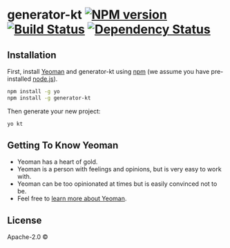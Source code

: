 # generator-kt [![NPM version][npm-image]][npm-url] [![Build Status][travis-image]][travis-url] [![Dependency Status][daviddm-image]][daviddm-url]
> 

## Installation

First, install [Yeoman](http://yeoman.io) and generator-kt using [npm](https://www.npmjs.com/) (we assume you have pre-installed [node.js](https://nodejs.org/)).

```bash
npm install -g yo
npm install -g generator-kt
```

Then generate your new project:

```bash
yo kt
```

## Getting To Know Yeoman

 * Yeoman has a heart of gold.
 * Yeoman is a person with feelings and opinions, but is very easy to work with.
 * Yeoman can be too opinionated at times but is easily convinced not to be.
 * Feel free to [learn more about Yeoman](http://yeoman.io/).

## License

Apache-2.0 © []()


[npm-image]: https://badge.fury.io/js/generator-kt.svg
[npm-url]: https://npmjs.org/package/generator-kt
[travis-image]: https://travis-ci.org//generator-kt.svg?branch=master
[travis-url]: https://travis-ci.org//generator-kt
[daviddm-image]: https://david-dm.org//generator-kt.svg?theme=shields.io
[daviddm-url]: https://david-dm.org//generator-kt
